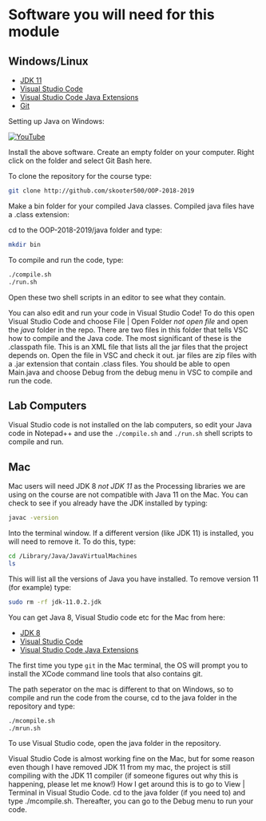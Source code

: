 # Software you will need for this module

## Windows/Linux

- [JDK 11](https://www.oracle.com/technetwork/java/javase/downloads/jdk11-downloads-5066655.html)
- [Visual Studio Code](https://code.visualstudio.com/)
- [Visual Studio Code Java Extensions](https://code.visualstudio.com/docs/languages/java)
- [Git](https://git-scm.com/download/)

Setting up Java on Windows:

[![YouTube](http://img.youtube.com/vi/WXftKFCtPrQ/0.jpg)](https://www.youtube.com/watch?v=WXftKFCtPrQ)


Install the above software. Create an empty folder on your computer. Right click on the folder and select Git Bash here.

To clone the repository for the course type:

```bash
git clone http://github.com/skooter500/OOP-2018-2019
```

Make a bin folder for your compiled Java classes. Compiled java files have a .class extension:

cd to the OOP-2018-2019/java folder and type:

```bash
mkdir bin
```

To compile and run the code, type:

```bash
./compile.sh
./run.sh
```

Open these two shell scripts in an editor to see what they contain.

You can also edit and run your code in Visual Studio Code! To do this open Visual Studio Code and choose File | Open Folder *not open file* and open the *java* folder in the repo. There are two files in this folder that tells VSC how to compile and the Java code. The most significant of these is the .classpath file. This is an XML file that lists all the jar files that the project depends on. Open the file in VSC and check it out.  jar files are zip files with a .jar extension that contain .class files. You should be able to open Main.java and choose Debug from the debug menu in VSC to compile and run the code.

## Lab Computers

Visual Studio code is not installed on the lab computers, so edit your Java code in Notepad++ and use the ```./compile.sh``` and ```./run.sh``` shell scripts to compile and run.

## Mac

Mac users will need JDK 8 *not JDK 11* as the Processing libraries we are using on the course are not compatible with Java 11 on the Mac. You can check to see if you already have the JDK installed by typing:

```bash
javac -version
```
Into the terminal window. If a different version (like JDK 11) is installed, you will need to remove it. To do this, type:

```bash
cd /Library/Java/JavaVirtualMachines
ls
```
This will list all the versions of Java you have installed. To remove version 11 (for example) type:

```bash
sudo rm -rf jdk-11.0.2.jdk
```

You can get Java 8, Visual Studio code etc for the Mac from here:

- [JDK 8](https://www.oracle.com/technetwork/java/javase/downloads/jdk8-downloads-2133151.html)
- [Visual Studio Code](https://code.visualstudio.com/)
- [Visual Studio Code Java Extensions](https://code.visualstudio.com/docs/languages/java)

The first time you type ```git``` in the Mac terminal, the OS will prompt you to install the XCode command line tools that also contains git.

The path seperator on the mac is different to that on Windows, so to compile and run the code from the course, cd to the java folder in the repository and type:

```bash
./mcompile.sh
./mrun.sh
```

To use Visual Studio code, open the java folder in the repository. 

Visual Studio Code is almost working fine on the Mac, but for some reason even though I have removed JDK 11 from my mac, the project is still compiling with the JDK 11 compiler (if someone figures out why this is happening, please let me know!) How I get around this is to go to View | Terminal in Visual Studio Code. cd to the java folder (if you need to) and type ./mcompile.sh. Thereafter, you can go to the Debug menu to run your code.

